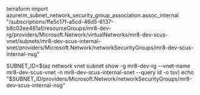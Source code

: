 terraform import azurerm_subnet_network_security_group_association.assoc_internal \
"/subscriptions/ffe5c17f-a5cd-46d5-8137-b8c02ee481af/resourceGroups/mr8-dev-rg/providers/Microsoft.Network/virtualNetworks/mr8-dev-scus-vnet/subnets/mr8-dev-scus-internal-snet/providers/Microsoft.Network/networkSecurityGroups/mr8-dev-scus-internal-nsg"



SUBNET_ID=$(az network vnet subnet show -g mr8-dev-rg --vnet-name mr8-dev-scus-vnet -n mr8-dev-scus-internal-snet --query id -o tsv)
echo "$SUBNET_ID/providers/Microsoft.Network/networkSecurityGroups/mr8-dev-scus-internal-nsg"
